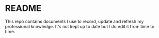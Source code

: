 # README

This repo contains documents I use to record, update and refresh my professional knowledge. It's not kept up to date but I do edit it from time to time.


